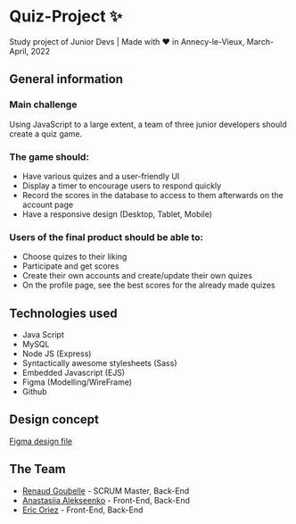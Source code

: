 # Quiz-Project :sparkles:
Study project of Junior Devs | Made with :heart: in Annecy-le-Vieux, March-April, 2022

## General information

### Main challenge
Using JavaScript to a large extent, a team of three junior developers should create a quiz game.
### The game should: 
* Have various quizes and a user-friendly UI
* Display a timer to encourage users to respond quickly
* Record the scores in the database to access to them afterwards on the account page
* Have a responsive design (Desktop, Tablet, Mobile)

### Users of the final product should be able to:
* Choose quizes to their liking
* Participate and get scores
* Create their own accounts and create/update their own quizes
* On the profile page, see the best scores for the already made quizes

## Technologies used
*  Java Script
*  MySQL
*  Node JS (Express)
*  Syntactically awesome stylesheets (Sass)
*  Embedded Javascript (EJS)
*  Figma (Modelling/WireFrame)
*  Github


## Design concept
[Figma design file](https://www.figma.com/file/EzpOYkQGeSrncB4BOx913e/QuizzDom-Project?node-id=0%3A1)

## The Team 
* [Renaud Goubelle](https://github.com/Renaudjean) - SCRUM Master, Back-End
* [Anastasiia Alekseenko](https://github.com/anastasiiaal) - Front-End, Back-End
* [Eric Oriez](https://github.com/ericoriez) - Front-End, Back-End
